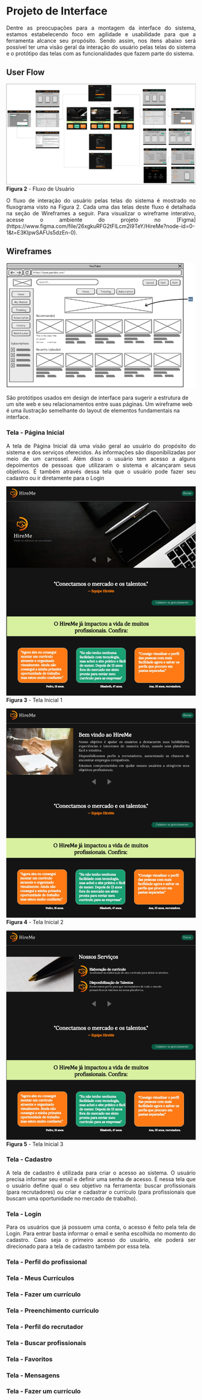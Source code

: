 
# Projeto de Interface

<div align="justify"> Dentre as preocupações para a montagem da interface do sistema, estamos estabelecendo foco em agilidade e usabilidade para que a ferramenta alcance seu propósito. Sendo assim, nos itens abaixo será possível ter uma visão geral da interação do usuário pelas telas do sistema e o protótipo das telas com as funcionalidades que fazem parte do sistema.
  </div>

## User Flow

![UserFlow](img/Fluxo%20Usua%CC%81rio.jpg)
**Figura 2** - Fluxo de Usuário

<div align="justify"> O fluxo de interação do usuário pelas telas do sistema é mostrado no fluxograma visto na Figura 2. Cada uma das telas deste fluxo é detalhada na seção de Wireframes a seguir. Para visualizar o wireframe interativo, acesse o ambiente do projeto no [Figma](https://www.figma.com/file/26xgkuRFG2tFlLcm2I9TeY/HireMe?node-id=0-1&t=E3KIpwSAFUs5dzEn-0).
 </div>

## Wireframes

![Exemplo de Wireframe](img/wireframe-example.png)

São protótipos usados em design de interface para sugerir a estrutura de um site web e seu relacionamentos entre suas páginas. Um wireframe web é uma ilustração semelhante do layout de elementos fundamentais na interface.
 
### Tela - Página Inicial

<div align="justify"> A tela de Página Inicial dá uma visão geral ao usuário do propósito do sistema e dos serviços oferecidos. As informações são disponibilizadas por meio de um carrossel. Além disso o usuário tem acesso a alguns depoimentos de pessoas que utilizaram o sistema e alcançaram seus objetivos. É também através dessa tela que o usuário pode fazer seu cadastro ou ir diretamente para o Login
   </div>
   
![PaginaInicial1](img/pagina-inicial1.jpg)
**Figura 3** - Tela Inicial 1

![PaginaInicial1](img/pagina-inicial2.jpg)
**Figura 4** - Tela Inicial 2

![PaginaInicial1](img/pagina-inicial3.jpg)
**Figura 5** - Tela Inicial 3
   

### Tela - Cadastro

<div align="justify"> A tela de cadastro é utilizada para criar o acesso ao sistema. O usuário precisa informar seu email e definir uma senha de acesso. É nessa tela que o usuário define qual o seu objetivo na ferramenta: buscar profissionais (para recrutadores) ou criar e cadastrar o currículo (para profissionais que buscam uma oportunidade no mercado de trabalho). 
  </div>

### Tela - Login

<div align="justify"> Para os usuários que já possuem uma conta, o acesso é feito pela tela de Login. Para entrar basta informar o email e senha escolhida no momento do cadastro. Caso seja o primeiro acesso do usuário, ele poderá ser direcionado para a tela de cadastro também por essa tela. 
  </div>

### Tela - Perfil do profissional

### Tela - Meus Currículos
### Tela - Fazer um currículo

### Tela - Preenchimento currículo


### Tela - Perfil do recrutador


### Tela - Buscar profissionais


### Tela - Favoritos


### Tela - Mensagens
### Tela - Fazer um currículo
